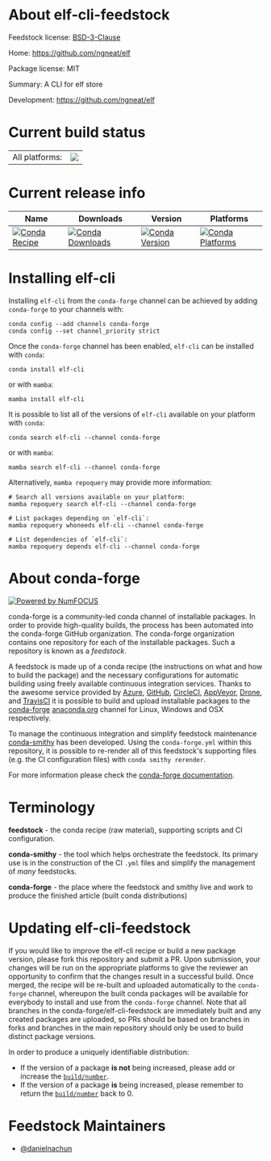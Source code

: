 About elf-cli-feedstock
=======================

Feedstock license: [BSD-3-Clause](https://github.com/conda-forge/elf-cli-feedstock/blob/main/LICENSE.txt)

Home: https://github.com/ngneat/elf

Package license: MIT

Summary: A CLI for elf store

Development: https://github.com/ngneat/elf

Current build status
====================


<table><tr><td>All platforms:</td>
    <td>
      <a href="https://dev.azure.com/conda-forge/feedstock-builds/_build/latest?definitionId=24296&branchName=main">
        <img src="https://dev.azure.com/conda-forge/feedstock-builds/_apis/build/status/elf-cli-feedstock?branchName=main">
      </a>
    </td>
  </tr>
</table>

Current release info
====================

| Name | Downloads | Version | Platforms |
| --- | --- | --- | --- |
| [![Conda Recipe](https://img.shields.io/badge/recipe-elf--cli-green.svg)](https://anaconda.org/conda-forge/elf-cli) | [![Conda Downloads](https://img.shields.io/conda/dn/conda-forge/elf-cli.svg)](https://anaconda.org/conda-forge/elf-cli) | [![Conda Version](https://img.shields.io/conda/vn/conda-forge/elf-cli.svg)](https://anaconda.org/conda-forge/elf-cli) | [![Conda Platforms](https://img.shields.io/conda/pn/conda-forge/elf-cli.svg)](https://anaconda.org/conda-forge/elf-cli) |

Installing elf-cli
==================

Installing `elf-cli` from the `conda-forge` channel can be achieved by adding `conda-forge` to your channels with:

```
conda config --add channels conda-forge
conda config --set channel_priority strict
```

Once the `conda-forge` channel has been enabled, `elf-cli` can be installed with `conda`:

```
conda install elf-cli
```

or with `mamba`:

```
mamba install elf-cli
```

It is possible to list all of the versions of `elf-cli` available on your platform with `conda`:

```
conda search elf-cli --channel conda-forge
```

or with `mamba`:

```
mamba search elf-cli --channel conda-forge
```

Alternatively, `mamba repoquery` may provide more information:

```
# Search all versions available on your platform:
mamba repoquery search elf-cli --channel conda-forge

# List packages depending on `elf-cli`:
mamba repoquery whoneeds elf-cli --channel conda-forge

# List dependencies of `elf-cli`:
mamba repoquery depends elf-cli --channel conda-forge
```


About conda-forge
=================

[![Powered by
NumFOCUS](https://img.shields.io/badge/powered%20by-NumFOCUS-orange.svg?style=flat&colorA=E1523D&colorB=007D8A)](https://numfocus.org)

conda-forge is a community-led conda channel of installable packages.
In order to provide high-quality builds, the process has been automated into the
conda-forge GitHub organization. The conda-forge organization contains one repository
for each of the installable packages. Such a repository is known as a *feedstock*.

A feedstock is made up of a conda recipe (the instructions on what and how to build
the package) and the necessary configurations for automatic building using freely
available continuous integration services. Thanks to the awesome service provided by
[Azure](https://azure.microsoft.com/en-us/services/devops/), [GitHub](https://github.com/),
[CircleCI](https://circleci.com/), [AppVeyor](https://www.appveyor.com/),
[Drone](https://cloud.drone.io/welcome), and [TravisCI](https://travis-ci.com/)
it is possible to build and upload installable packages to the
[conda-forge](https://anaconda.org/conda-forge) [anaconda.org](https://anaconda.org/)
channel for Linux, Windows and OSX respectively.

To manage the continuous integration and simplify feedstock maintenance
[conda-smithy](https://github.com/conda-forge/conda-smithy) has been developed.
Using the ``conda-forge.yml`` within this repository, it is possible to re-render all of
this feedstock's supporting files (e.g. the CI configuration files) with ``conda smithy rerender``.

For more information please check the [conda-forge documentation](https://conda-forge.org/docs/).

Terminology
===========

**feedstock** - the conda recipe (raw material), supporting scripts and CI configuration.

**conda-smithy** - the tool which helps orchestrate the feedstock.
                   Its primary use is in the construction of the CI ``.yml`` files
                   and simplify the management of *many* feedstocks.

**conda-forge** - the place where the feedstock and smithy live and work to
                  produce the finished article (built conda distributions)


Updating elf-cli-feedstock
==========================

If you would like to improve the elf-cli recipe or build a new
package version, please fork this repository and submit a PR. Upon submission,
your changes will be run on the appropriate platforms to give the reviewer an
opportunity to confirm that the changes result in a successful build. Once
merged, the recipe will be re-built and uploaded automatically to the
`conda-forge` channel, whereupon the built conda packages will be available for
everybody to install and use from the `conda-forge` channel.
Note that all branches in the conda-forge/elf-cli-feedstock are
immediately built and any created packages are uploaded, so PRs should be based
on branches in forks and branches in the main repository should only be used to
build distinct package versions.

In order to produce a uniquely identifiable distribution:
 * If the version of a package **is not** being increased, please add or increase
   the [``build/number``](https://docs.conda.io/projects/conda-build/en/latest/resources/define-metadata.html#build-number-and-string).
 * If the version of a package **is** being increased, please remember to return
   the [``build/number``](https://docs.conda.io/projects/conda-build/en/latest/resources/define-metadata.html#build-number-and-string)
   back to 0.

Feedstock Maintainers
=====================

* [@danielnachun](https://github.com/danielnachun/)


